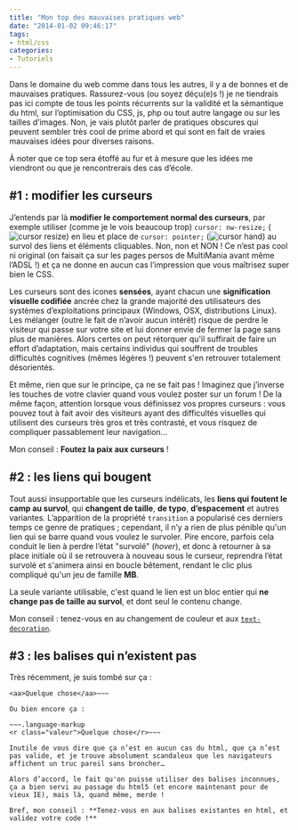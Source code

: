 ```yaml
---
title: "Mon top des mauvaises pratiques web"
date: "2014-01-02 09:46:17"
tags:
- html/css
categories:
- Tutoriels
---
```


Dans le domaine du web comme dans tous les autres, il y a de bonnes et de mauvaises pratiques. Rassurez-vous (ou soyez déçu(e)s !) je ne tiendrais pas ici compte de tous les points récurrents sur la validité et la sémantique du html, sur l’optimisation du CSS, js, php ou tout autre langage ou sur les tailles d’images. Non, je vais plutôt parler de pratiques obscures qui peuvent sembler très cool de prime abord et qui sont en fait de vraies mauvaises idées pour diverses raisons.

À noter que ce top sera étoffé au fur et à mesure que les idées me viendront ou que je rencontrerais des cas d’école.


## #1 : modifier les curseurs

J’entends par là **modifier le comportement normal des curseurs**, par exemple utiliser (comme je le vois beaucoup trop) `cursor: nw-resize;` (![cursor resize](https://www.emmanuelbeziat.com/wp-content/uploads/2014/01/cursor-resize.png)) en lieu et place de `cursor: pointer;` (![cursor hand](https://www.emmanuelbeziat.com/wp-content/uploads/2014/01/cursor-hand.png)</a>) au survol des liens et éléments cliquables. Non, non et NON ! Ce n’est pas cool ni original (on faisait ça sur les pages persos de MultiMania avant même l’ADSL !) et ça ne donne en aucun cas l’impression que vous maîtrisez super bien le CSS.

Les curseurs sont des icones **sensées**, ayant chacun une **signification visuelle codifiée** ancrée chez la grande majorité des utilisateurs des systèmes d’exploitations principaux (Windows, OSX, distributions Linux). Les mélanger (outre le fait de n’avoir aucun intérêt) risque de perdre le visiteur qui passe sur votre site et lui donner envie de fermer la page sans plus de manières. Alors certes on peut rétorquer qu'il suffirait de faire un effort d’adaptation, mais certains individus qui souffrent de troubles difficultés cognitives (mêmes légères !) peuvent s'en retrouver totalement désorientés.

Et même, rien que sur le principe, ça ne se fait pas ! Imaginez que j’inverse les touches de votre clavier quand vous voulez poster sur un forum ! De la même façon, attention lorsque vous définissez vos propres curseurs : vous pouvez tout à fait avoir des visiteurs ayant des difficultés visuelles qui utilisent des curseurs très gros et très contrasté, et vous risquez de compliquer passablement leur navigation…

Mon conseil : **Foutez la paix aux curseurs** !

## #2 : les liens qui bougent

Tout aussi insupportable que les curseurs indélicats, les **liens qui foutent le camp au survol**, qui **changent de taille**, **de typo**, **d’espacement** et autres variantes. L’apparition de la propriété `transition` a popularisé ces derniers temps ce genre de pratiques ; cependant, il n’y a rien de plus pénible qu'un lien qui se barre quand vous voulez le survoler. Pire encore, parfois cela conduit le lien à perdre l’état "survolé" (_hover_), et donc à retourner à sa place initiale où il se retrouvera à nouveau sous le curseur, reprendra l’état survolé et s'animera ainsi en boucle bêtement, rendant le clic plus compliqué qu'un jeu de famille **MB**.

La seule variante utilisable, c'est quand le lien est un bloc entier qui **ne change pas de taille au survol**, et dont seul le contenu change.

Mon conseil : tenez-vous en au changement de couleur et aux [`text-decoration`](http://www.w3.org/TR/CSS21/text.html#decoration).

## #3 : les balises qui n’existent pas

Très récemment, je suis tombé sur ça :

~~~.language-markup
<aa>Quelque chose</aa>~~~

Ou bien encore ça :

~~~.language-markup
<r class="valeur">Quelque chose</r>~~~

Inutile de vous dire que ça n’est en aucun cas du html, que ça n’est pas valide, et je trouve absolument scandaleux que les navigateurs affichent un truc pareil sans broncher…

Alors d’accord, le fait qu'on puisse utiliser des balises inconnues, ça a bien servi au passage du html5 (et encore maintenant pour de vieux IE), mais là, quand même, merde !

Bref, mon conseil : **Tenez-vous en aux balises existantes en html, et validez votre code !**
